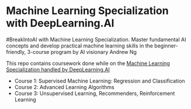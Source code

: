 # Machine Learning Specialization with DeepLearning.AI
#BreakIntoAI with Machine Learning Specialization. Master fundamental AI concepts and develop practical machine learning skills in the beginner-friendly, 3-course program by AI visionary Andrew Ng

This repo contains coursework done while on the [Machine Learning Specialization handled by DeepLearning.AI](https://www.coursera.org/specializations/machine-learning-introduction)
* Course 1: Supervised Machine Learning: Regression and Classification
* Course 2: Advanced Learning Algorithms
* Course 3: Unsupervised Learning, Recommenders, Reinforcement Learning